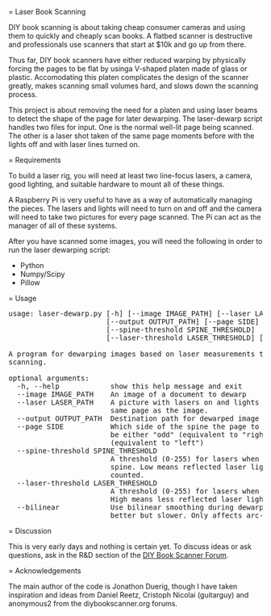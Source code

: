 = Laser Book Scanning

DIY book scanning is about taking cheap consumer cameras and using
them to quickly and cheaply scan books. A flatbed scanner is
destructive and professionals use scanners that start at $10k and go
up from there.

Thus far, DIY book scanners have either reduced warping by physically
forcing the pages to be flat by usinga V-shaped platen made of glass
or plastic. Accomodating this platen complicates the design of the
scanner greatly, makes scanning small volumes hard, and slows down the
scanning process.

This project is about removing the need for a platen and using laser
beams to detect the shape of the page for later dewarping. The
laser-dewarp script handles two files for input. One is the normal
well-lit page being scanned. The other is a laser shot taken of the
same page moments before with the lights off and with laser lines
turned on.

= Requirements

To build a laser rig, you will need at least two line-focus lasers, a
camera, good lighting, and suitable hardware to mount all of these
things.

A Raspberry Pi is very useful to have as a way of automatically
managing the pieces. The lasers and lights will need to turn on and
off and the camera will need to take two pictures for every page
scanned. The Pi can act as the manager of all of these systems.

After you have scanned some images, you will need the following in
order to run the laser dewarping script:

* Python
* Numpy/Scipy
* Pillow

= Usage

<pre>
usage: laser-dewarp.py [-h] [--image IMAGE_PATH] [--laser LASER_PATH]
                       [--output OUTPUT_PATH] [--page SIDE]
                       [--spine-threshold SPINE_THRESHOLD]
                       [--laser-threshold LASER_THRESHOLD] [--bilinear]

A program for dewarping images based on laser measurements taken during
scanning.

optional arguments:
  -h, --help            show this help message and exit
  --image IMAGE_PATH    An image of a document to dewarp
  --laser LASER_PATH    A picture with lasers on and lights out taken of the
                        same page as the image.
  --output OUTPUT_PATH  Destination path for dewarped image
  --page SIDE           Which side of the spine the page to dewarp is at. Can
                        be either "odd" (equivalent to "right") or "even"
                        (equivalent to "left")
  --spine-threshold SPINE_THRESHOLD
                        A threshold (0-255) for lasers when detecting the
                        spine. Low means reflected laser light will be
                        counted.
  --laser-threshold LASER_THRESHOLD
                        A threshold (0-255) for lasers when calculating warp.
                        High means less reflected laser light will be counted.
  --bilinear            Use bilinear smoothing during dewarping which is
                        better but slower. Only affects arc-dewarp.
</pre>

= Discussion

This is very early days and nothing is certain yet. To discuss ideas
or ask questions, ask in the R&D section of the [DIY Book Scanner
Forum](http://www.diybookscanner.org/forum).

= Acknowledgements

The main author of the code is Jonathon Duerig, though I have taken
inspiration and ideas from Daniel Reetz, Cristoph Nicolai (guitarguy)
and anonymous2 from the diybookscanner.org forums.
